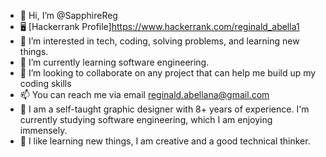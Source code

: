 - 👋 Hi, I’m @SapphireReg
- 🖥️ [Hackerrank Profile]https://www.hackerrank.com/reginald_abella1
- 👀 I’m interested in tech, coding, solving problems, and learning new things.
- 🌱 I’m currently learning software engineering.
- 💞️ I’m looking to collaborate on any project that can help me build up my coding skills
- 📫 You can reach me via email reginald.abellana@gmail.com
- 📢 I am a self-taught graphic designer with 8+ years of experience. I'm currently studying software engineering, which I am enjoying immensely.  
- 📢 I like learning new things, I am creative and a good technical thinker. 


<!---
SapphireReg/SapphireReg is a ✨ special ✨ repository because its `README.md` (this file) appears on your GitHub profile.
You can click the Preview link to take a look at your changes.
--->
